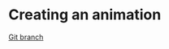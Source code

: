 # Creating an animation 


[Git branch](https://github.com/codiku/react-native-animations/tree/002-EN-animations-timing)